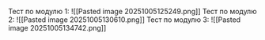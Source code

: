 Тест по модулю 1:
![[Pasted image 20251005125249.png]]
Тест по модулю 2:
![[Pasted image 20251005130610.png]]
Тест по модулю 3:
![[Pasted image 20251005134742.png]]
